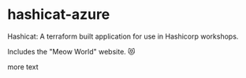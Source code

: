 # hashicat-azure
Hashicat: A terraform built application for use in Hashicorp workshops.

Includes the "Meow World" website. 😻

more text